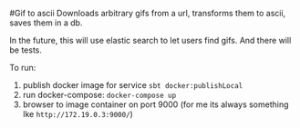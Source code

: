 #Gif to ascii
Downloads arbitrary gifs from a url, transforms them to ascii, saves them in a db.

In the future, this will use elastic search to let users find gifs. And there will be tests.

To run:

1. publish docker image for service `sbt docker:publishLocal`
2. run docker-compose: `docker-compose up`
3. browser to image container on port 9000 (for me its always something lke `http://172.19.0.3:9000/`)

